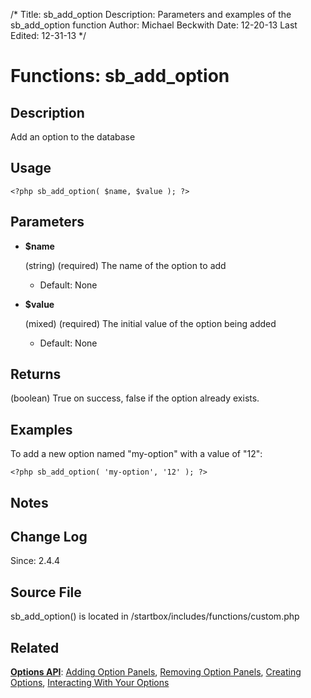 /*
Title: sb_add_option
Description: Parameters and examples of the sb_add_option function
Author: Michael Beckwith
Date: 12-20-13
Last Edited: 12-31-13
 */

# Functions: sb_add_option

## Description

Add an option to the database

## Usage

	<?php sb_add_option( $name, $value ); ?>

## Parameters

* **$name**

	(string) (required) The name of the option to add

	* Default: None

* **$value**

	(mixed) (required) The initial value of the option being added

	* Default: None

## Returns

(boolean) True on success, false if the option already exists.

## Examples

To add a new option named "my-option" with a value of "12":

	<?php sb_add_option( 'my-option', '12' ); ?>

## Notes

## Change Log

Since: 2.4.4

## Source File

sb_add_option() is located in /startbox/includes/functions/custom.php

## Related

**[Options API](http://docs.wpstartbox.com/Options_API)**: [Adding Option Panels](http://docs.wpstartbox.com/Functions:sb_register_settings), [Removing Option Panels](http://docs.wpstartbox.com/Functions:sb_unregister_settings), [Creating Options](http://docs.wpstartbox.com/Options_API:Creating_Options), [Interacting With Your Options](http://docs.wpstartbox.com/Options_API#Interacting_With_Your_Options)
